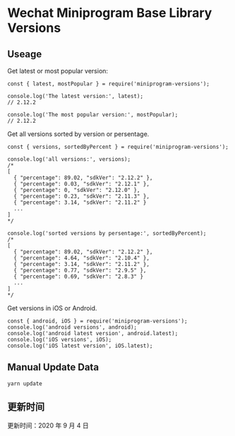 
# Wechat Miniprogram Base Library Versions

## Useage

Get latest or most popular version:

```;
const { latest, mostPopular } = require('miniprogram-versions');

console.log('The latest version:', latest);
// 2.12.2

console.log('The most popular version:', mostPopular);
// 2.12.2

```

Get all versions sorted by version or persentage.

```
const { versions, sortedByPercent } = require('miniprogram-versions');

console.log('all versions:', versions);
/*
[
  { "percentage": 89.02, "sdkVer": "2.12.2" },
  { "percentage": 0.03, "sdkVer": "2.12.1" },
  { "percentage": 0, "sdkVer": "2.12.0" },
  { "percentage": 0.23, "sdkVer": "2.11.3" },
  { "percentage": 3.14, "sdkVer": "2.11.2" }
  ...
]
*/

console.log('sorted versions by persentage:', sortedByPercent);
/*
[
  { "percentage": 89.02, "sdkVer": "2.12.2" },
  { "percentage": 4.64, "sdkVer": "2.10.4" },
  { "percentage": 3.14, "sdkVer": "2.11.2" },
  { "percentage": 0.77, "sdkVer": "2.9.5" },
  { "percentage": 0.69, "sdkVer": "2.8.3" }
  ...
]
*/
```

Get versions in iOS or Android.

```
const { android, iOS } = require('miniprogram-versions');
console.log('android versions', android);
console.log('android latest version', android.latest);
console.log('iOS versions', iOS);
console.log('iOS latest version', iOS.latest);
```

## Manual Update Data

```
yarn update
```

## 更新时间

更新时间：2020 年 9 月 4 日
